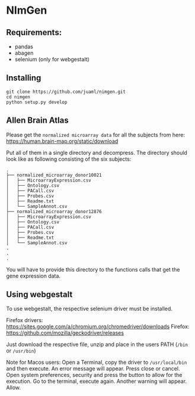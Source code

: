 # NImGen

## Requirements:

* pandas
* abagen
* selenium (only for webgestalt)

## Installing

```
git clone https://github.com/juaml/nimgen.git
cd nimgen
python setup.py develop
```

## Allen Brain Atlas 

Please get the `normalized microarray data` for all the subjects from here:  https://human.brain-map.org/static/download

Put all of them in a single directory and decompress. The directory should look like as following consisting of the six subjects:

```
.
├── normalized_microarray_donor10021
│   ├── MicroarrayExpression.csv
│   ├── Ontology.csv
│   ├── PACall.csv
│   ├── Probes.csv
│   ├── Readme.txt
│   └── SampleAnnot.csv
├── normalized_microarray_donor12876
│   ├── MicroarrayExpression.csv
│   ├── Ontology.csv
│   ├── PACall.csv
│   ├── Probes.csv
│   ├── Readme.txt
│   └── SampleAnnot.csv
.
.
.
```

You will have to provide this directory to the functions calls that get the gene expression data.

## Using webgestalt

To use webgestalt, the respective selenium driver must be installed.

Firefox drivers: https://sites.google.com/a/chromium.org/chromedriver/downloads
Firefox: https://github.com/mozilla/geckodriver/releases

Just download the respective file, unzip and place in the users PATH (`/bin` or `/usr/bin`)

Note for Macos users: 
Open a Terminal, copy the driver to `/usr/local/bin` and then execute. An error message will appear. Press close or cancel. Open system preferences, security and press the button to allow for the execution. Go to the terminal, execute again. Another warning will appear. Allow.
